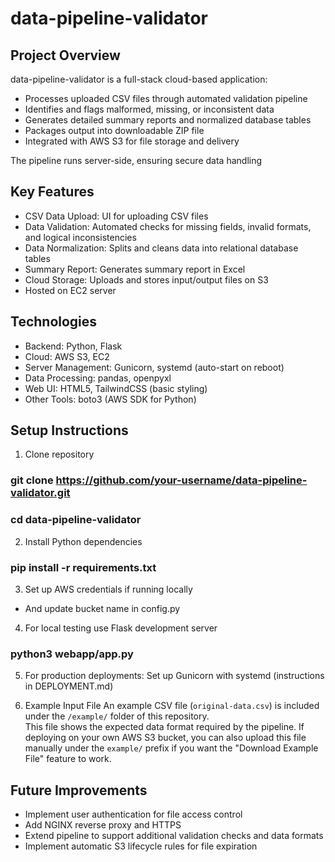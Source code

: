 # data-pipeline-validator

## Project Overview
data-pipeline-validator is a full-stack cloud-based application:
- Processes uploaded CSV files through automated validation pipeline
- Identifies and flags malformed, missing, or inconsistent data
- Generates detailed summary reports and normalized database tables
- Packages output into downloadable ZIP file
- Integrated with AWS S3 for file storage and delivery

The pipeline runs server-side, ensuring secure data handling

## Key Features
- CSV Data Upload: UI for uploading CSV files
- Data Validation: Automated checks for missing fields, invalid formats, and logical inconsistencies
- Data Normalization: Splits and cleans data into relational database tables
- Summary Report: Generates summary report in Excel
- Cloud Storage: Uploads and stores input/output files on S3
- Hosted on EC2 server

## Technologies
- Backend: Python, Flask
- Cloud: AWS S3, EC2
- Server Management: Gunicorn, systemd (auto-start on reboot)
- Data Processing: pandas, openpyxl
- Web UI: HTML5, TailwindCSS (basic styling)
- Other Tools: boto3 (AWS SDK for Python)

## Setup Instructions
1. Clone repository
### git clone https://github.com/your-username/data-pipeline-validator.git
### cd data-pipeline-validator

2. Install Python dependencies
### pip install -r requirements.txt

3. Set up AWS credentials if running locally
- And update bucket name in config.py

4. For local testing use Flask development server
### python3 webapp/app.py

5. For production deployments:
Set up Gunicorn with systemd (instructions in DEPLOYMENT.md)

6. Example Input File
An example CSV file (`original-data.csv`) is included under the `/example/` folder of this repository.  
This file shows the expected data format required by the pipeline.
If deploying on your own AWS S3 bucket, you can also upload this file manually under the `example/` prefix if you want the "Download Example File" feature to work.

## Future Improvements
- Implement user authentication for file access control
- Add NGINX reverse proxy and HTTPS
- Extend pipeline to support additional validation checks and data formats
- Implement automatic S3 lifecycle rules for file expiration

